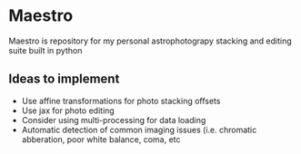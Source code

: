 # Maestro

Maestro is repository for my personal astrophotograpy stacking and editing suite built in python


## Ideas to implement

- Use affine transformations for photo stacking offsets
- Use jax for photo editing
- Consider using multi-processing for data loading
- Automatic detection of common imaging issues (i.e. chromatic abberation, poor white balance, coma, etc
